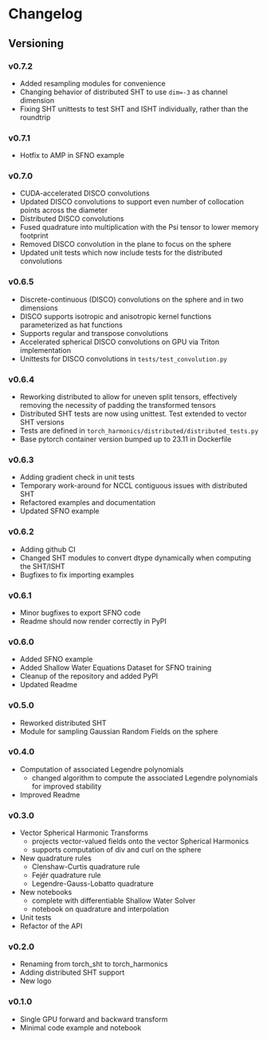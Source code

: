 # Changelog

## Versioning

### v0.7.2

* Added resampling modules for convenience
* Changing behavior of distributed SHT to use `dim=-3` as channel dimension
* Fixing SHT unittests to test SHT and ISHT individually, rather than the roundtrip

### v0.7.1

* Hotfix to AMP in SFNO example

### v0.7.0

* CUDA-accelerated DISCO convolutions
* Updated DISCO convolutions to support even number of collocation points across the diameter
* Distributed DISCO convolutions
* Fused quadrature into multiplication with the Psi tensor to lower memory footprint
* Removed DISCO convolution in the plane to focus on the sphere
* Updated unit tests which now include tests for the distributed convolutions

### v0.6.5

* Discrete-continuous (DISCO) convolutions on the sphere and in two dimensions
* DISCO supports isotropic and anisotropic kernel functions parameterized as hat functions
* Supports regular and transpose convolutions
* Accelerated spherical DISCO convolutions on GPU via Triton implementation
* Unittests for DISCO convolutions in `tests/test_convolution.py`

### v0.6.4

* Reworking distributed to allow for uneven split tensors, effectively removing the necessity of padding the transformed tensors
* Distributed SHT tests are now using unittest. Test extended to vector SHT versions
* Tests are defined in `torch_harmonics/distributed/distributed_tests.py`
* Base pytorch container version bumped up to 23.11 in Dockerfile

### v0.6.3

* Adding gradient check in unit tests
* Temporary work-around for NCCL contiguous issues with distributed SHT
* Refactored examples and documentation
* Updated SFNO example

### v0.6.2

* Adding github CI
* Changed SHT modules to convert dtype dynamically when computing the SHT/ISHT
* Bugfixes to fix importing examples

### v0.6.1

* Minor bugfixes to export SFNO code
* Readme should now render correctly in PyPI

### v0.6.0

* Added SFNO example
* Added Shallow Water Equations Dataset for SFNO training
* Cleanup of the repository and added PyPI
* Updated Readme

### v0.5.0

* Reworked distributed SHT
* Module for sampling Gaussian Random Fields on the sphere

### v0.4.0

* Computation of associated Legendre polynomials
    * changed algorithm to compute the associated Legendre polynomials for improved stability
* Improved Readme

### v0.3.0

* Vector Spherical Harmonic Transforms
    * projects vector-valued fields onto the vector Spherical Harmonics
    * supports computation of div and curl on the sphere
* New quadrature rules
    * Clenshaw-Curtis quadrature rule
    * Fejér quadrature rule
    * Legendre-Gauss-Lobatto quadrature
* New notebooks
    * complete with differentiable Shallow Water Solver
    * notebook on quadrature and interpolation
* Unit tests
* Refactor of the API

### v0.2.0

* Renaming from torch_sht to torch_harmonics
* Adding distributed SHT support
* New logo

### v0.1.0

* Single GPU forward and backward transform
* Minimal code example and notebook
